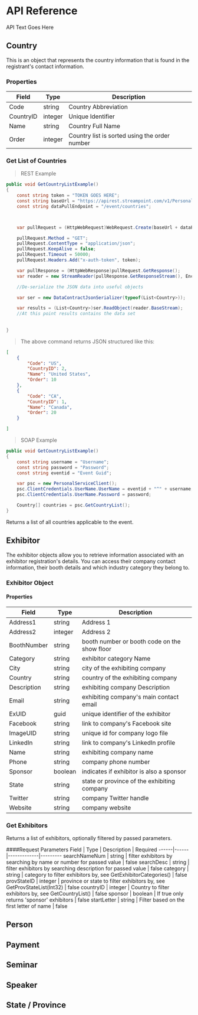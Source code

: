 # API Reference

API Text Goes Here

## Country

This is an object that represents the country information that is found in the registrant's contact information.

### Properties

Field | Type | Description
------| ---- | -----------
Code | string | Country Abbreviation
CountryID | integer | Unique Identifier
Name | string | Country Full Name
Order | integer | Country list is sorted using the order number

### Get List of Countries

> REST Example

``` csharp
public void GetCountryListExample()
{
    const string token = "TOKEN GOES HERE";
    const string baseUrl = "https://apirest.streampoint.com/v1/Personal.svc";
    const string dataPullEndpoint = "/event/countries";



    var pullRequest = (HttpWebRequest)WebRequest.Create(baseUrl + dataPullEndpoint);

    pullRequest.Method = "GET";
    pullRequest.ContentType = "application/json";
    pullRequest.KeepAlive = false;
    pullRequest.Timeout = 50000;
    pullRequest.Headers.Add("x-auth-token", token);

    var pullResponse = (HttpWebResponse)pullRequest.GetResponse();
    var reader = new StreamReader(pullResponse.GetResponseStream(), Encoding.UTF8);

    //De-serialize the JSON data into useful objects

    var ser = new DataContractJsonSerializer(typeof(List<Country>));

    var results = (List<Country>)ser.ReadObject(reader.BaseStream);
    //At this point results contains the data set
	
	
}

```

> The above command returns JSON structured like this:

``` json
[
    {
        "Code": "US",
        "CountryID": 2,
        "Name": "United States",
        "Order": 10
    },
    {
        "Code": "CA",
        "CountryID": 1,
        "Name": "Canada",
        "Order": 20
    }

]
```

> SOAP Example

``` csharp
public void GetCountryListExample()
{
    const string username = "Username";
    const string password = "Password";
    const string eventid = "Event Guid";

    var psc = new PersonalServiceClient();
    psc.ClientCredentials.UserName.UserName = eventid + "^" + username;
    psc.ClientCredentials.UserName.Password = password;

    Country[] countries = psc.GetCountryList();
}

```

Returns a list of all countries applicable to the event.


## Exhibitor

The exhibitor objects allow you to retrieve information associated with an exhibitor registration's details.  You can access their company contact information, their booth details and which industry category they belong to.

### Exhibitor Object

#### Properties

Field | Type | Description
------| ---- | -----------
Address1 | string | Address 1
Address2 | integer | Address 2
BoothNumber | string | booth number or booth code on the show floor
Category | string | exhibitor category Name
City | string | city of the exhibiting company
Country | string | country of the exhibiting company
Description | string | exhibiting company Description
Email | string | exhibiting company's main contact email
ExUID | guid | unique identifier of the exhibitor
Facebook | string | link to company's Facebook site
ImageUID | string | unique id for company logo file
LinkedIn | string | link to company's LinkedIn profile
Name | string | exhibiting company name
Phone | string | company phone number
Sponsor | boolean | indicates if exhibitor is also a sponsor
State | string | state or province of the exhibiting company
Twitter | string | company Twitter handle
Website | string | company website


### Get Exhibitors 

Returns a list of exhibitors, optionally filtered by passed parameters.

####Request Parameters
Field | Type | Description | Required
------|------|-------------|---------
searchNameNum | string | filter exhibitors by searching by name or number for passed value | false
searchDesc | string | filter exhibitors by searching description for passed value | false
category | string | category to filter exhibitors by, see GetExhibitorCategories() | false
provStateID | integer | province or state to filter exhibitors by, see GetProvStateList(Int32) | false
countryID | integer | Country to filter exhibitors by, see GetCountryList() | false
sponsor | boolean | If true only returns 'sponsor' exhibitors | false
startLetter | string | Filter based on the first letter of name | false

## Person
## Payment
## Seminar
## Speaker
## State / Province
